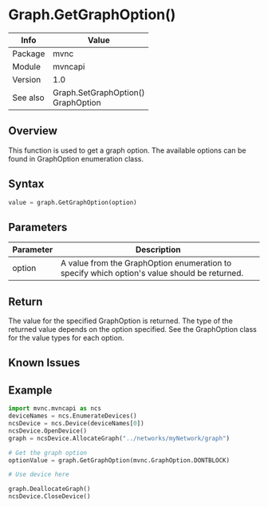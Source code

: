 # Graph.GetGraphOption()

|Info      | Value |
|----------|---------------|
|Package   |  mvnc         |
|Module    |  mvncapi      |
|Version   |  1.0          |
|See also|Graph.SetGraphOption()<br>GraphOption|

## Overview
This function is used to get a graph option. The available options can be found in GraphOption enumeration class. 

## Syntax
```python
value = graph.GetGraphOption(option)
```

## Parameters

|Parameter      | Description |
|---------------|---------------|
|option   |  A value from the GraphOption enumeration to specify which option's value should be returned. |

## Return
The value for the specified GraphOption is returned.  The type of the returned value depends on the option specified.  See the GraphOption class for the value types for each option.

## Known Issues

## Example
```python
import mvnc.mvncapi as ncs
deviceNames = ncs.EnumerateDevices()
ncsDevice = ncs.Device(deviceNames[0])
ncsDevice.OpenDevice()
graph = ncsDevice.AllocateGraph("../networks/myNetwork/graph")

# Get the graph option
optionValue = graph.GetGraphOption(mvnc.GraphOption.DONTBLOCK)

# Use device here

graph.DeallocateGraph()
ncsDevice.CloseDevice()    



```
